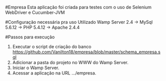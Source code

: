 #Empresa
Esta aplicação foi criada para testes com o uso de Selenium WebDriver e Cucumber-JVM

#Configuração necessária pra uso
Utilizado Wamp Server 2.4
-> MySql 5.6.12
-> PHP 5.4.12
-> Apache 2.4.4

#Passos para execução

1. Executar o script de criação do banco https://github.com/Vanilton18/empresa/blob/master/schema_empresa.sql
2. Adicionar a pasta do projeto no WWW do Wamp Server.
3. Iniciar o Wamp Server.
4. Acessar a aplicação na URL .../empresa.


